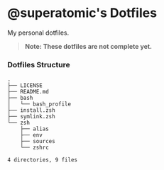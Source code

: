 # **@superatomic**'s Dotfiles
My personal dotfiles.

> **Note: These dotfiles are not complete yet.**

### Dotfiles Structure
```
.
├── LICENSE
├── README.md
├── bash
│   └── bash_profile
├── install.zsh
├── symlink.zsh
└── zsh
    ├── alias
    ├── env
    ├── sources
    └── zshrc

4 directories, 9 files
```
